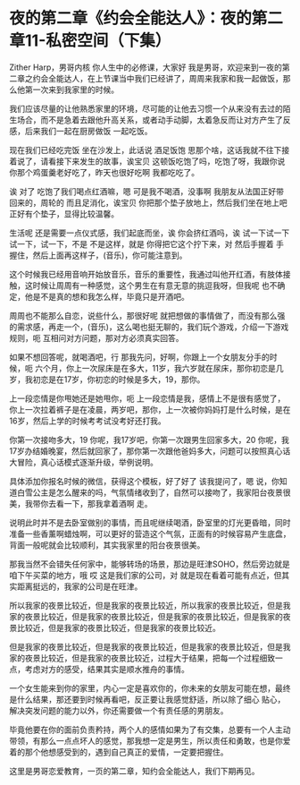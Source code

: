 # 夜的第二章《约会全能达人》：夜的第二章11-私密空间（下集）

Zither Harp，男哥内核 你人生中的必修课，大家好 我是男哥，欢迎来到一夜的第二章之约会全能达人，在上节课当中我们已经讲了，周周来我家和我一起做饭，那么他第一次来到我家里的时候。

我们应该尽量的让他熟悉家里的环境，尽可能的让他去习惯一个从来没有去过的陌生场合，而不是急着去跟他升高关系，或者动手动脚，太着急反而让对方产生了反感，后来我们一起在厨房做饭 一起吃饭。

现在我们已经吃完饭 坐在沙发上，此话说 酒足饭饱 思那个啥，这话我就不往下接着说了，请看接下来发生的故事，诶宝贝 这顿饭吃饱了吗，吃饱了呀，我跟你说你那个鸡蛋羹老好吃了，昨天也很好吃啊 我都吃吃了。

诶 对了 吃饱了我们喝点红酒嘛，嗯 可是我不喝酒，没事啊 我朋友从法国正好带回来的，周轮的 而且足消化，诶宝贝 你把那个垫子放地上，然后我们坐在地上吧 正好有个垫子，显得比较温馨。

生活呢 还是需要一点仪式感，我们起底而坐，诶 你会挤红酒吗，诶 试一下试一下试一下，试一下，不是 不是这样，就是 你得把它这个拧下来，对 然后手握着 手握住，然后上面再这样子，(音乐)，你可能注意到。

这个时候我已经用音响开始放音乐，音乐的重要性，我通过叫他开红酒，有肢体接触，这时候让周周有一种感觉，这个男生在有意无意的挑逗我呀，但我呢 也不确定，他是不是真的想和我怎么样，毕竟只是开酒吧。

周周也不能那么自恋，说些什么，那很好呢 就把想做的事情做了，而没有那么强的需求感，再走一个，(音乐)，这么喝也挺无聊的，我们玩个游戏，介绍一下游戏规则，呃 互相问对方问题，那对方必须真实回答。

如果不想回答呢，就喝酒吧，行 那我先问，好啊，你跟上一个女朋友分手的时候，呃 六个月，你上一次尿床是在多大，11岁，我六岁就在尿床，那你初恋是几岁，我初恋是在17岁，你初恋的时候是多大，19，那你。

上一段恋情是你甩她还是她甩你，呃 上一段恋情是我，感情上不是很有感觉了，你上一次拉着裤子是在凌晨，两岁吧，那你，上一次被你妈妈打是什么时候，是在16岁，然后上学的时候考考试没考好还打我。

你第一次接吻多大，19 你呢，我17岁吧，你第一次跟男生回家多大，20 你呢，我17岁办结婚晚宴，然后就回家了，那你第一次跟他爸妈多大，问题可以按照真心话大冒险，真心话模式逐渐升级，举例说明。

具体添加你报名时候的微信，获得这个模板，好了好了 该我提问了，嗯 说，你知道白雪公主是怎么醒来的吗，气氛情绪收到了，自然可以接吻了，我家阳台夜景很美，我带你去看一下，那我拿着酒啊 走。

说明此时并不是去卧室做别的事情，而且呢继续喝酒，卧室里的灯光更昏暗，同时准备一些香薰啊蜡烛啊，可以更好的营造这个气氛，正面有的时候容易产生底盘，背面一般呢就会比较顺利，其实我家里的阳台夜景很美。

那我当然不会错失任何家中，能够转场的场景，那边是旺津SOHO，然后旁边就是咱下午买菜的地方，哦 哎 这是我们家的公司，对 就是现在看着可能有点近，但其实距离挺远的，我家的公司是在旺津。

所以我家的夜景比较近，但是我家的夜景比较近，所以我家的夜景比较近，但是我家的夜景比较近，但是我家的夜景比较近，但是我家的夜景比较近，但是我家的夜景比较近，但是我家的夜景比较近，但是我家的夜景比较近。

但是我家的夜景比较近，但是我家的夜景比较近，但是我家的夜景比较近，但是我家的夜景比较近，但是我家的夜景比较近，过程大于结果，把每一个过程细致一点，考虑对方的感受，结果其实是顺水推舟的事情。

一个女生能来到你的家里，内心一定是喜欢你的，你未来的女朋友可能在想，最终是什么结果，那还要到时候再看吧，反正要让我感觉舒适，所以除了细心 贴心，解决突发问题的能力以外，你还需要做一个有责任感的男朋友。

毕竟他要在你的面前负责矜持，两个人的感情如果为了有交集，总要有一个人主动带领，有那么一点点坏人的感觉，那我想一定是男生，所以责任和勇敢，也是你爱着的那个他想感受到的，遇到自己真正的爱情，一定要把握住。

这里是男哥恋爱教育，一页的第二章，知约会全能达人，我们下期再见。